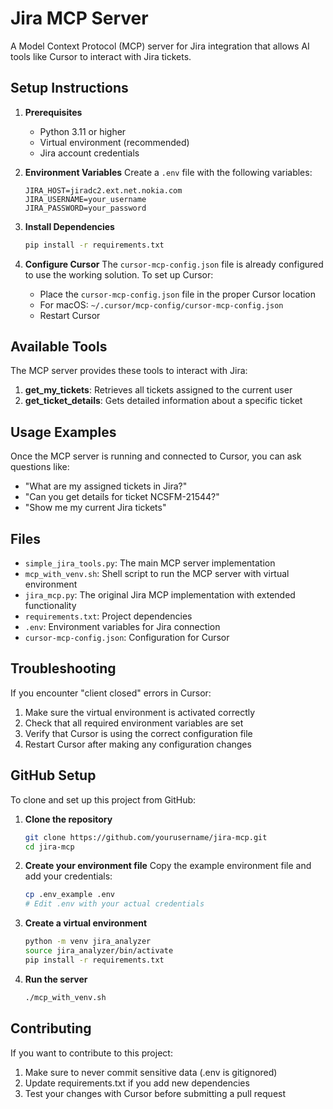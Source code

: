 # Jira MCP Server

A Model Context Protocol (MCP) server for Jira integration that allows AI tools like Cursor to interact with Jira tickets.

## Setup Instructions

1. **Prerequisites**
   - Python 3.11 or higher
   - Virtual environment (recommended)
   - Jira account credentials

2. **Environment Variables**
   Create a `.env` file with the following variables:
   ```
   JIRA_HOST=jiradc2.ext.net.nokia.com
   JIRA_USERNAME=your_username
   JIRA_PASSWORD=your_password
   ```

3. **Install Dependencies**
   ```bash
   pip install -r requirements.txt
   ```

4. **Configure Cursor**
   The `cursor-mcp-config.json` file is already configured to use the working solution.
   To set up Cursor:
   - Place the `cursor-mcp-config.json` file in the proper Cursor location
   - For macOS: `~/.cursor/mcp-config/cursor-mcp-config.json`
   - Restart Cursor

## Available Tools

The MCP server provides these tools to interact with Jira:

1. **get_my_tickets**: Retrieves all tickets assigned to the current user
2. **get_ticket_details**: Gets detailed information about a specific ticket

## Usage Examples

Once the MCP server is running and connected to Cursor, you can ask questions like:

- "What are my assigned tickets in Jira?"
- "Can you get details for ticket NCSFM-21544?"
- "Show me my current Jira tickets"

## Files

- `simple_jira_tools.py`: The main MCP server implementation
- `mcp_with_venv.sh`: Shell script to run the MCP server with virtual environment
- `jira_mcp.py`: The original Jira MCP implementation with extended functionality
- `requirements.txt`: Project dependencies
- `.env`: Environment variables for Jira connection
- `cursor-mcp-config.json`: Configuration for Cursor

## Troubleshooting

If you encounter "client closed" errors in Cursor:
1. Make sure the virtual environment is activated correctly
2. Check that all required environment variables are set
3. Verify that Cursor is using the correct configuration file
4. Restart Cursor after making any configuration changes 

## GitHub Setup

To clone and set up this project from GitHub:

1. **Clone the repository**
   ```bash
   git clone https://github.com/yourusername/jira-mcp.git
   cd jira-mcp
   ```

2. **Create your environment file**
   Copy the example environment file and add your credentials:
   ```bash
   cp .env_example .env
   # Edit .env with your actual credentials
   ```

3. **Create a virtual environment**
   ```bash
   python -m venv jira_analyzer
   source jira_analyzer/bin/activate
   pip install -r requirements.txt
   ```

4. **Run the server**
   ```bash
   ./mcp_with_venv.sh
   ```

## Contributing

If you want to contribute to this project:

1. Make sure to never commit sensitive data (.env is gitignored)
2. Update requirements.txt if you add new dependencies
3. Test your changes with Cursor before submitting a pull request 